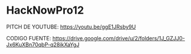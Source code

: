 # HackNowPro12

PITCH DE YOUTUBE:
https://youtu.be/ggE1JRsby9U

CODIGO FUENTE:
https://drive.google.com/drive/u/2/folders/1J_GZJJ0-Jx6KuXBn70qbP-q28ikXaYgJ
